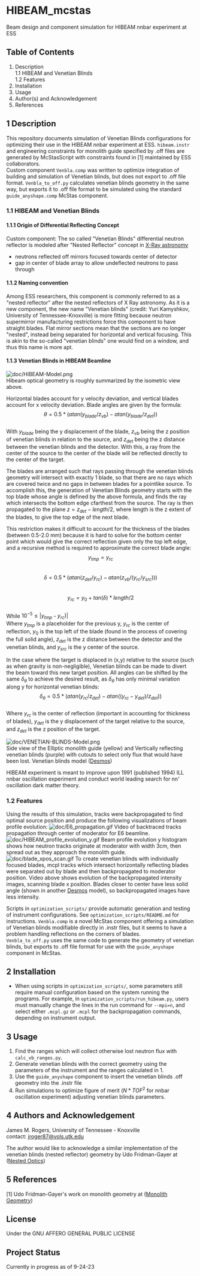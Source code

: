 # HIBEAM_mcstas
Beam design and component simulation for HIBEAM nnbar experiment at ESS

## Table of Contents
1. Description   
	1.1 HIBEAM and Venetian Blinds   
	1.2 Features    
2. Installation  
3. Usage  
4. Author(s) and Acknowledgement  
5. References  

## 1 Description
This repository documents simulation of Venetian Blinds configurations for optimizing their use in the HIBEAM nnbar experiment at ESS. `hibeam.instr` and engineering constraints for monolith guide specified by .off files are generated by McStasScript with constraints found in [1] maintained by ESS collaborators.  
Custom component `Venbla.comp` was written to optimize integration of building and simulation of Venetian blinds, but does not export to .off file format. `Venbla_to_off.py` calculates venetian blinds geometry in the same way, but exports it to .off file format to be simulated using the standard `guide_anyshape.comp` McStas component.   

### 1.1 HIBEAM and Venetian Blinds 

#### 1.1.1 Origin of Differential Reflecting Concept 
Custom component: The so called "Venetian Blinds" differential neutron reflector is modeled after "Nested Reflector" concept in [X-Ray astronomy](https://imagine.gsfc.nasa.gov/educators/programs/xmm/mission/mirrors.html)
 - neutrons reflected off mirrors focused towards center of detector
 - gap in center of blade array to allow undeflected neutrons to pass through

#### 1.1.2 Naming convention
Among ESS researchers, this component is commonly referred to as a "nested reflector" after the nested reflectors of X Ray astronomy.
As it is a new component, the new name "Venetian blinds" (credit: Yuri Kamyshkov, University of Tennessee-Knoxville) is more fitting because neutron supermirror manufacturing restrictions force this component to have straight blades.
Flat mirror sections mean that the sections are no longer "nested", instead being separated for horizontal and vertical focusing. 
This is akin to the so-called "venetian blinds" one would find on a window, and thus this name is more apt.

#### 1.1.3 Venetian Blinds in HIBEAM Beamline
![doc/HIBEAM-Model.png](./doc/HIBEAM-Model.png)  
Hibeam optical geometry is roughly summarized by the isometric view above.

<!-- BLADE ANGLE -->
Horizontal blades account for y velocity deviation, and vertical blades account for x velocity deviation. 
Blade angles are given by the formula:  
$$\theta = 0.5 * (atan(y_{blade}/z_{vb}) - atan(y_{blade}/z_{det}))$$  
With $y_{blade}$ being the y displacement of the blade, $z_{vb}$ being the z position of venetian blinds in relation to the source, and $z_{det}$ being the z distance between the venetian blinds and the detector.
With this, a ray from the center of the source to the center of the blade will be reflected directly to the center of the target.  

<!-- COVERING FULL SOLID ANGLE -->
The blades are arranged such that rays passing through the venetian blinds geometry will intersect with exactly 1 blade, so that there are no rays which are covered twice and no gaps in between blades for a pointlike source.
To accomplish this, the generation of Venetian Blinds geometry starts with the top blade whose angle is defined by the above formula, and finds the ray which intersects the bottom edge cfarthest from the source.
The ray is then propagated to the plane $z = z_{det} - length/2$, where length is the z extent of the blades, to give the top edge of the next blade.  

<!-- ACCOUNTING FOR THICKNESS OF BLADES -->
This restriction makes it difficult to account for the thickness of the blades (between 0.5-2.0 mm) because it is hard to solve for the bottom center point which would give the correct reflection given only the top left edge, and a recursive method is required to approximate the correct blade angle:
$$y_{tmp} = y_{rc}$$  
$$\delta = 0.5 * (atan(z_{det}/ y_{rc}) - atan(z_{vb}/ (y_{rc}/ y_{src})))$$  
$$y_{rc} = y_{0} + tan(\delta) * length/2$$  
While $10^{-5} \leq |y_{tmp}$ - $y_{rc})|$  
Where $y_{tmp}$ is a placeholder for the previous y, $y_{rc}$ is the center of reflection, $y_{0}$ is the top left of the blade (found in the process of covering the full solid angle), $z_{det}$ is the z distance between the detector and the venetian blinds, and $y_{src}$ is the y center of the source.

<!-- TARGETED Y REFLECTION -->
In the case where the target is displaced in (x,y) relative to the source (such as when gravity is non-negligible), Venetian blinds can be made to divert the beam toward this new target position.
All angles can be shifted by the same $\delta_{\theta}$ to achieve the desired result, as $\delta_{\theta}$ has only minimal variation along y for horizontal venetian blinds:
$$\delta_{\theta} = 0.5 * (atan(y_{rc}/ z_{det}) - atan((y_{rc} - y_{det})/ z_{det}))$$  
Where $y_{rc}$ is the center of reflection (important in accounting for thickness of blades), $y_{det}$ is the y displacement of the target relative to the source, and $z_{det}$ is the z position of the target.

![doc/VENETIAN-BLINDS-Model.png](./doc/VENETIAN-BLINDS-Model.png)  
Side view of the Elliptic monolith guide (yellow) and Vertically reflecting venetian blinds (purple) with cutouts to select only flux that would have been lost.
Venetian blinds model ([Desmos](https://www.desmos.com/calculator/ehkfioczjt))

HIBEAM experiment is meant to improve upon 1991 (published 1994) ILL nnbar oscillation experiment and conduct world leading search for nn' oscillation dark matter theory.

### 1.2 Features

Using the results of this simulation, tracks were backpropagated to find optimal source position and produce the following visualizations of beam profile evolution:
![doc/E6_propagation.gif](./doc/E6_propagation.gif)
Video of backtraced tracks propagation through center of moderator for E6 beamline.
![doc/HIBEAM_profile_evolution_y.gif](./doc/HIBEAM_profile_evolution_y.gif)
Beam profile evolution y histogram shows how neutron tracks originate at moderator with width 3cm, then spread out as they approach the monolith guide.
![doc/blade_xpos_scan.gif](./doc/blade_xpos_scan.gif)
To create venetian blinds with individually focused blades, mcpl tracks which intersect horizontally reflecting blades were separated out by blade and then backpropagated to moderator position. 
Video above shows evolution of the backpropagated intensity images, scanning blade x position.
Blades closer to center have less solid angle (shown in another [Desmos](https://www.desmos.com/calculator/qobmf0vyrc) model), so backpropagated images have less intensity.

Scripts in `optimization_scripts/` provide automatic generation and testing of instrument configurations. See `optimization_scripts/README.md` for instructions. 
`Venbla.comp` is a novel McStas component offering a simulation of Venetian blinds modifiable directly in .instr files, but it seems to have a problem handling reflections on the corners of blades.   
`Venbla_to_off.py` uses the same code to generate the geometry of venetian blinds, but exports to .off file format for use with the `guide_anyshape` component in McStas.  

## 2 Installation
 - When using scripts in `optimization_scripts/`, some parameters still require manual configuration based on the system running the programs. 
 For example, in `optimization_scripts/run_hibeam.py`, users must manually change the lines in the run command for `--mpi=n`, and select either `.mcpl.gz` or `.mcpl` for the backpropagation commands, depending on instrument output.


## 3 Usage
 1. Find the ranges which will collect otherwise lost neutron flux with `calc_vb_ranges.py`.
 2. Generate venetian blinds with the correct geometry using the parameters of the instrument and the ranges calculated in 1.
 3. Use the `guide_anyshape` component to insert the venetian blinds .off geometry into the .instr file
 4. Run simulations to optimize figure of merit ($N * TOF^2$ for nnbar oscillation experiment) adjusting venetian blinds parameters.

## 4 Authors and Acknowledgement
James M. Rogers, University of Tennessee - Knoxville  
contact: jroger87@vols.utk.edu  

The author would like to acknowledge a similar implementation of the venetian blinds (nested reflector) geometry by Udo Fridman-Gayer at ([Nested Optics](https://git.esss.dk/udo.friman-gayer/nes_optics_ted))   

## 5 References
[1] Udo Fridman-Gayer's work on monolith geometry at ([Monolith Geometry](https://git.esss.dk/udo.friman-gayer/hibeam_mcstas))

## License  
Under the GNU AFFERO GENERAL PUBLIC LICENSE  

## Project Status  
Currently in progress as of 9-24-23  
